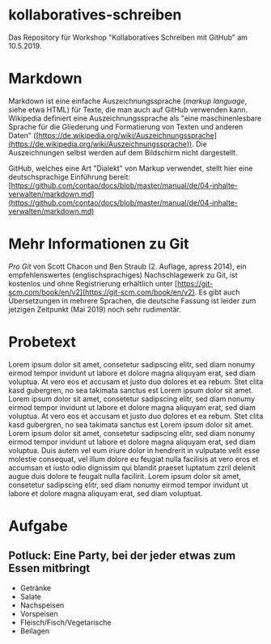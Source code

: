 # kollaboratives-schreiben
Das Repository für Workshop "Kollaboratives Schreiben mit GitHub" am 10.5.2019.

# Markdown

Markdown ist eine einfache Auszeichnungssprache (*markup language*, siehe etwa HTML) für Texte, die man auch auf GitHub verwenden kann. Wikipedia definiert eine Auszeichnungssprache als "eine maschinenlesbare Sprache für die Gliederung und Formatierung von Texten und anderen Daten" ([https://de.wikipedia.org/wiki/Auszeichnungssprache](https://de.wikipedia.org/wiki/Auszeichnungssprache)). Die Auszeichnungen selbst werden auf dem Bildschirm nicht dargestellt.

GitHub, welches eine Art "Dialekt" von Markup verwendet, stellt hier eine deutschsprachige Einführung bereit: [https://github.com/contao/docs/blob/master/manual/de/04-inhalte-verwalten/markdown.md](https://github.com/contao/docs/blob/master/manual/de/04-inhalte-verwalten/markdown.md)

# Mehr Informationen zu Git

*Pro Git* von Scott Chacon und Ben Straub (2. Auflage, apress 2014), ein empfehlenswertes (englischsprachiges) Nachschlagewerk zu Git, ist kostenlos und ohne Registrierung erhältlich unter [https://git-scm.com/book/en/v2](https://git-scm.com/book/en/v2). Es gibt auch Übersetzungen in mehrere Sprachen, die deutsche Fassung ist leider zum jetzigen Zeitpunkt (Mai 2019) noch sehr rudimentär.

# Probetext

Lorem ipsum dolor sit amet, consetetur sadipscing elitr, sed diam nonumy eirmod tempor invidunt ut labore et dolore magna aliquyam erat, sed diam voluptua. At vero eos et accusam et justo duo dolores et ea rebum. Stet clita kasd gubergren, no sea takimata sanctus est Lorem ipsum dolor sit amet. Lorem ipsum dolor sit amet, consetetur sadipscing elitr, sed diam nonumy eirmod tempor invidunt ut labore et dolore magna aliquyam erat, sed diam voluptua. At vero eos et accusam et justo duo dolores et ea rebum. Stet clita kasd gubergren, no sea takimata sanctus est Lorem ipsum dolor sit amet. Lorem ipsum dolor sit amet, consetetur sadipscing elitr, sed diam nonumy eirmod tempor invidunt ut labore et dolore magna aliquyam erat, sed diam voluptua. Duis autem vel eum iriure dolor in hendrerit in vulputate velit esse molestie consequat, vel illum dolore eu feugiat nulla facilisis at vero eros et accumsan et iusto odio dignissim qui blandit praeset luptatum zzril delenit augue duis dolore te feugait nulla facilirit. Lorem ipsum dolor sit amet, consetetur sadipscing elitr, sed diam nonumy eirmod tempor invidunt ut labore et dolore magna aliquyam erat, sed diam voluptuat.

# Aufgabe

## Potluck: Eine Party, bei der jeder etwas zum Essen mitbringt

- Getränke
- Salate
- Nachspeisen
- Vorspeisen
- Fleisch/Fisch/Vegetarische
- Beilagen
